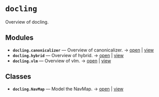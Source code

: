 # `docling`

Overview of docling.

<!-- START doctoc generated TOC please keep comment here to allow auto update -->
<!-- END doctoc generated TOC please keep comment here to allow auto update -->

## Modules

- **`docling.canonicalizer`** — Overview of canonicalizer. → [open](vscode://file//workspace/kgfoundry/src/docling/canonicalizer.py:1:1) | [view](https://github.com/your-org/your-repo/blob/46a51f319338d544a6cfb6b7491a80695ba1dfde/src/docling/canonicalizer.py#L1)
- **`docling.hybrid`** — Overview of hybrid. → [open](vscode://file//workspace/kgfoundry/src/docling/hybrid.py:1:1) | [view](https://github.com/your-org/your-repo/blob/46a51f319338d544a6cfb6b7491a80695ba1dfde/src/docling/hybrid.py#L1)
- **`docling.vlm`** — Overview of vlm. → [open](vscode://file//workspace/kgfoundry/src/docling/vlm.py:1:1) | [view](https://github.com/your-org/your-repo/blob/46a51f319338d544a6cfb6b7491a80695ba1dfde/src/docling/vlm.py#L1)

## Classes

- **`docling.NavMap`** — Model the NavMap. → [open](vscode://file//workspace/kgfoundry/src/kgfoundry_common/navmap_types.py:74:1) | [view](https://github.com/your-org/your-repo/blob/46a51f319338d544a6cfb6b7491a80695ba1dfde/src/kgfoundry_common/navmap_types.py#L74-L93)
<!-- agent:readme v1 sha:46a51f319338d544a6cfb6b7491a80695ba1dfde content:988bb2a8b13b -->
